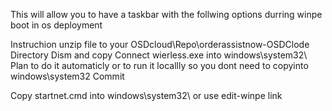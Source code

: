 This will allow you to have a taskbar with the follwing options durring winpe boot in os deployment

Instruchion
unzip file to your OSDcloud\Repo\orderassistnow-OSDClode  Directory
Dism and copy Connect wierless.exe into windows\system32\ 
Plan to do it automaticly or to run it locallly so you dont need to copyinto windows\system32
Commit 

Copy startnet.cmd into windows\system32\ 
or use edit-winpe link 
